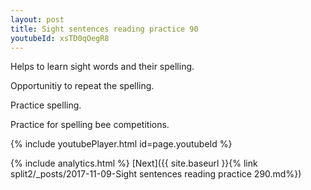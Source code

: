 ```yaml
---
layout: post
title: Sight sentences reading practice 90
youtubeId: xsTD0qOegR8
---
```

 
 
Helps to learn sight words and their spelling.

Opportunitiy to repeat the spelling. 

Practice spelling. 
 
Practice for spelling bee competitions. 
 
{% include youtubePlayer.html id=page.youtubeId %}
 
 
{% include analytics.html %} 
[Next]({{ site.baseurl }}{% link  split2/_posts/2017-11-09-Sight sentences reading practice 290.md%})
 
